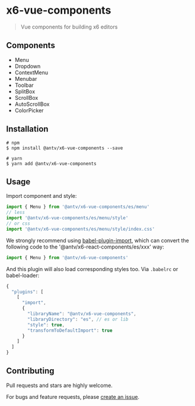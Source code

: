 # x6-vue-components

> Vue components for building x6 editors

## Components

-   Menu
-   Dropdown
-   ContextMenu
-   Menubar
-   Toolbar
-   SplitBox
-   ScrollBox
-   AutoScrollBox
-   ColorPicker

## Installation

```shell
# npm
$ npm install @antv/x6-vue-components --save

# yarn
$ yarn add @antv/x6-vue-components
```

## Usage

Import component and style:

```ts
import { Menu } from '@antv/x6-vue-components/es/menu'
// less
import '@antv/x6-vue-components/es/menu/style'
// or css
import '@antv/x6-vue-components/es/menu/style/index.css'
```

We strongly recommend using [babel-plugin-import](https://github.com/ant-design/babel-plugin-import), which can convert the following code to the '@antv/x6-react-components/es/xxx' way:

```ts
import { Menu } from '@antv/x6-vue-components'
```

And this plugin will also load corresponding styles too. Via `.babelrc` or babel-loader:

```js
{
  "plugins": [
    [
      "import",
      {
        "libraryName": "@antv/x6-vue-components",
        "libraryDirectory": "es", // es or lib
        "style": true,
        "transformToDefaultImport": true
      }
    ]
  ]
}
```

## Contributing

Pull requests and stars are highly welcome.

For bugs and feature requests, please [create an issue](https://github.com/antvis/x6/issues/new).

